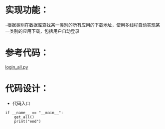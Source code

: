 # 实现功能：
-根据类别在数据库查找某一类别的所有应用的下载地址，使用多线程自动实现某一类别的应用下载，包括用户自动登录
# 参考代码：
[login_all.py](https://github.com/Midysen/googleplay/blob/master/login_all.py)

# 代码设计：
- 代码入口
```
if __name__ == "__main__":
    get_all()
    print("end")
```
